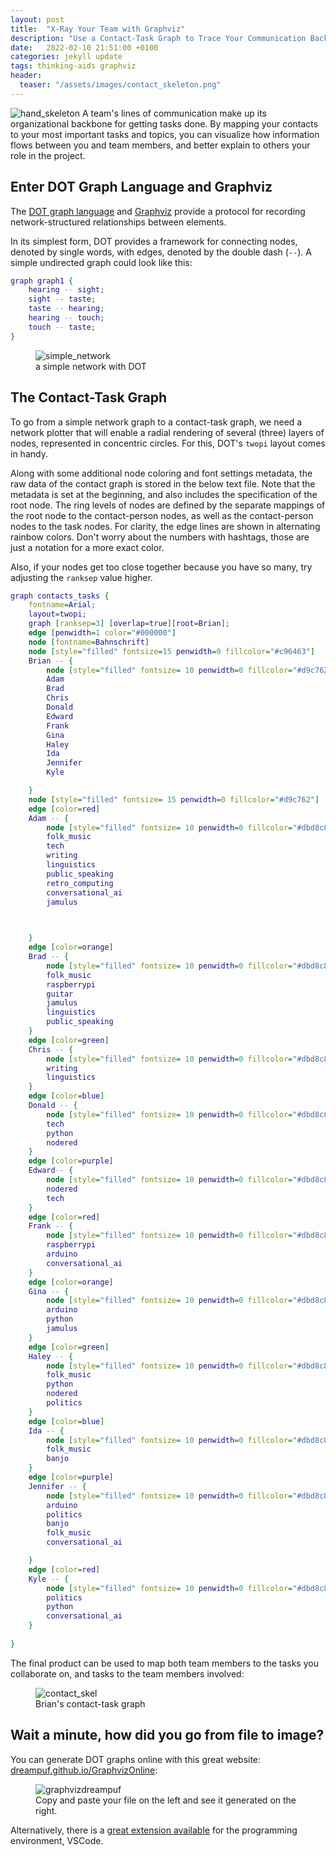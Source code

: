 ```yaml
---
layout: post
title:  "X-Ray Your Team with Graphviz"
description: "Use a Contact-Task Graph to Trace Your Communication Backbone"
date:   2022-02-10 21:51:00 +0100
categories: jekyll update
tags: thinking-aids graphviz
header:
  teaser: "/assets/images/contact_skeleton.png"
---
```

<img src="/assets/images/xray.jpg" alt="hand_skeleton">
A team's lines of communication make up its organizational backbone for getting tasks done.
By mapping your contacts to your most important tasks and topics, you can visualize how information flows between you and team members, and better explain to others your role in the project.

## Enter DOT Graph Language and Graphviz

The [DOT graph language](https://graphviz.org/doc/info/lang.html) and [Graphviz](https://graphviz.org) provide a protocol for recording network-structured relationships between elements. 

In its simplest form, DOT provides a framework for connecting nodes, denoted by single words, with edges, denoted by the double dash (`--`). A simple undirected graph could look like this:

```dot
graph graph1 {
	hearing -- sight;  
	sight -- taste;  
	taste -- hearing;  
	hearing -- touch;  
	touch -- taste;
}
```

<figure>
<img src="/assets/images/simple_network.png" alt="simple_network">
<figcaption>a simple network with DOT</figcaption>
</figure>

## The Contact-Task Graph

To go from a simple network graph to a contact-task graph, we need a network plotter that will enable a radial rendering of several (three) layers of nodes, represented in concentric circles. For this, DOT's `twopi` layout comes in handy.

Along with some additional node coloring and font settings metadata, the raw data of the contact graph is stored in the below text file. Note that the metadata is set at the beginning, and also includes the specification of the root node. The ring levels of nodes are defined by the separate mappings of the root node to the contact-person nodes, as well as the contact-person nodes to the task nodes. For clarity, the edge lines are shown in alternating rainbow colors. Don't worry about the numbers with hashtags, those are just a notation for a more exact color.

Also, if your nodes get too close together because you have so many, try adjusting the `ranksep` value higher.

```dot
graph contacts_tasks {
	fontname=Arial;
	layout=twopi; 
	graph [ranksep=3] [overlap=true][root=Brian];
	edge [penwidth=1 color="#000000"]
	node [fontname=Bahnschrift]
	node [style="filled" fontsize=15 penwidth=0 fillcolor="#c96463"]
	Brian -- {
		node [style="filled" fontsize= 10 penwidth=0 fillcolor="#d9c762"]
		Adam
		Brad
		Chris
		Donald
		Edward
		Frank
		Gina
		Haley
		Ida
		Jennifer
		Kyle

	}
	node [style="filled" fontsize= 15 penwidth=0 fillcolor="#d9c762"]
	edge [color=red]
	Adam -- {
		node [style="filled" fontsize= 10 penwidth=0 fillcolor="#dbd8c8"]
		folk_music
		tech
		writing
		linguistics
		public_speaking
		retro_computing
		conversational_ai
		jamulus
				


	}
	edge [color=orange]
	Brad -- {
		node [style="filled" fontsize= 10 penwidth=0 fillcolor="#dbd8c8"]
		folk_music
		raspberrypi
		guitar
		jamulus
		linguistics
		public_speaking
	}
	edge [color=green]
	Chris -- {
		node [style="filled" fontsize= 10 penwidth=0 fillcolor="#dbd8c8"]
		writing
		linguistics
	}
	edge [color=blue]
	Donald -- {
		node [style="filled" fontsize= 10 penwidth=0 fillcolor="#dbd8c8"]
		tech
		python
		nodered
	}
	edge [color=purple]
	Edward-- {
		node [style="filled" fontsize= 10 penwidth=0 fillcolor="#dbd8c8"]
		nodered
		tech
	}
	edge [color=red]
	Frank -- {
		node [style="filled" fontsize= 10 penwidth=0 fillcolor="#dbd8c8"]
		raspberrypi
		arduino
		conversational_ai
	}
	edge [color=orange]
	Gina -- {
		node [style="filled" fontsize= 10 penwidth=0 fillcolor="#dbd8c8"]
		arduino
		python
		jamulus
	}
	edge [color=green]
	Haley -- {
		node [style="filled" fontsize= 10 penwidth=0 fillcolor="#dbd8c8"]
		folk_music
		python
		nodered
		politics
	}
	edge [color=blue]
	Ida -- {
		node [style="filled" fontsize= 10 penwidth=0 fillcolor="#dbd8c8"]
		folk_music
		banjo
	}
	edge [color=purple]
	Jennifer -- {
		node [style="filled" fontsize= 10 penwidth=0 fillcolor="#dbd8c8"]
		arduino
		politics
		banjo
		folk_music
		conversational_ai

	}
	edge [color=red]
	Kyle -- {
		node [style="filled" fontsize= 10 penwidth=0 fillcolor="#dbd8c8"]
		politics
		python
		conversational_ai
	}
	
}
```
The final product can be used to map both team members to the tasks you collaborate on, and tasks to the team members involved:

<figure>
<img src="/assets/images/contact_skeleton.png" alt="contact_skel">
<figcaption>Brian's contact-task graph</figcaption>
</figure>

## Wait a minute, how did you go from file to image?

You can generate DOT graphs online with this great website:
[dreampuf.github.io/GraphvizOnline](https://dreampuf.github.io/GraphvizOnline/#graph%20contacts_tasks%20%7B%0A%09fontname%3DArial%3B%0A%09layout%3Dtwopi%3B%20%0A%09graph%20%5Branksep%3D3%5D%20%5Boverlap%3Dtrue%5D%5Broot%3DBrian%5D%3B%0A%09edge%20%5Bpenwidth%3D1%20color%3D%22%23000000%22%5D%0A%09node%20%5Bfontname%3DBahnschrift%5D%0A%09node%20%5Bstyle%3D%22filled%22%20fontsize%3D15%20penwidth%3D0%20fillcolor%3D%22%23c96463%22%5D%0A%09Brian%20--%20%7B%0A%09%09node%20%5Bstyle%3D%22filled%22%20fontsize%3D%2010%20penwidth%3D0%20fillcolor%3D%22%23d9c762%22%5D%0A%09%09Adam%0A%09%09Brad%0A%09%09Chris%0A%09%09Donald%0A%09%09Edward%0A%09%09Frank%0A%09%09Gina%0A%09%09Haley%0A%09%09Ida%0A%09%09Jennifer%0A%09%09Kyle%0A%0A%09%7D%0A%09node%20%5Bstyle%3D%22filled%22%20fontsize%3D%2015%20penwidth%3D0%20fillcolor%3D%22%23d9c762%22%5D%0A%09edge%20%5Bcolor%3Dred%5D%0A%09Adam%20--%20%7B%0A%09%09node%20%5Bstyle%3D%22filled%22%20fontsize%3D%2010%20penwidth%3D0%20fillcolor%3D%22%23dbd8c8%22%5D%0A%09%09folk_music%0A%09%09tech%0A%09%09writing%0A%09%09linguistics%0A%09%09public_speaking%0A%09%09retro_computing%0A%09%09conversational_ai%0A%09%09jamulus%0A%09%09%09%09%0A%0A%0A%09%7D%0A%09edge%20%5Bcolor%3Dorange%5D%0A%09Brad%20--%20%7B%0A%09%09node%20%5Bstyle%3D%22filled%22%20fontsize%3D%2010%20penwidth%3D0%20fillcolor%3D%22%23dbd8c8%22%5D%0A%09%09folk_music%0A%09%09raspberrypi%0A%09%09guitar%0A%09%09jamulus%0A%09%09linguistics%0A%09%09public_speaking%0A%09%7D%0A%09edge%20%5Bcolor%3Dgreen%5D%0A%09Chris%20--%20%7B%0A%09%09node%20%5Bstyle%3D%22filled%22%20fontsize%3D%2010%20penwidth%3D0%20fillcolor%3D%22%23dbd8c8%22%5D%0A%09%09writing%0A%09%09linguistics%0A%09%7D%0A%09edge%20%5Bcolor%3Dblue%5D%0A%09Donald%20--%20%7B%0A%09%09node%20%5Bstyle%3D%22filled%22%20fontsize%3D%2010%20penwidth%3D0%20fillcolor%3D%22%23dbd8c8%22%5D%0A%09%09tech%0A%09%09python%0A%09%09nodered%0A%09%7D%0A%09edge%20%5Bcolor%3Dpurple%5D%0A%09Edward--%20%7B%0A%09%09node%20%5Bstyle%3D%22filled%22%20fontsize%3D%2010%20penwidth%3D0%20fillcolor%3D%22%23dbd8c8%22%5D%0A%09%09nodered%0A%09%09tech%0A%09%7D%0A%09edge%20%5Bcolor%3Dred%5D%0A%09Frank%20--%20%7B%0A%09%09node%20%5Bstyle%3D%22filled%22%20fontsize%3D%2010%20penwidth%3D0%20fillcolor%3D%22%23dbd8c8%22%5D%0A%09%09raspberrypi%0A%09%09arduino%0A%09%09conversational_ai%0A%09%7D%0A%09edge%20%5Bcolor%3Dorange%5D%0A%09Gina%20--%20%7B%0A%09%09node%20%5Bstyle%3D%22filled%22%20fontsize%3D%2010%20penwidth%3D0%20fillcolor%3D%22%23dbd8c8%22%5D%0A%09%09arduino%0A%09%09python%0A%09%09jamulus%0A%09%7D%0A%09edge%20%5Bcolor%3Dgreen%5D%0A%09Haley%20--%20%7B%0A%09%09node%20%5Bstyle%3D%22filled%22%20fontsize%3D%2010%20penwidth%3D0%20fillcolor%3D%22%23dbd8c8%22%5D%0A%09%09folk_music%0A%09%09python%0A%09%09nodered%0A%09%09politics%0A%09%7D%0A%09edge%20%5Bcolor%3Dblue%5D%0A%09Ida%20--%20%7B%0A%09%09node%20%5Bstyle%3D%22filled%22%20fontsize%3D%2010%20penwidth%3D0%20fillcolor%3D%22%23dbd8c8%22%5D%0A%09%09folk_music%0A%09%09banjo%0A%09%7D%0A%09edge%20%5Bcolor%3Dpurple%5D%0A%09Jennifer%20--%20%7B%0A%09%09node%20%5Bstyle%3D%22filled%22%20fontsize%3D%2010%20penwidth%3D0%20fillcolor%3D%22%23dbd8c8%22%5D%0A%09%09arduino%0A%09%09politics%0A%09%09banjo%0A%09%09folk_music%0A%09%09conversational_ai%0A%0A%09%7D%0A%09edge%20%5Bcolor%3Dred%5D%0A%09Kyle%20--%20%7B%0A%09%09node%20%5Bstyle%3D%22filled%22%20fontsize%3D%2010%20penwidth%3D0%20fillcolor%3D%22%23dbd8c8%22%5D%0A%09%09politics%0A%09%09python%0A%09%09conversational_ai%0A%09%7D%0A%09%0A%7D):

<figure>
<img src="/assets/images/graphvizonline.png" alt="graphvizdreampuf">
<figcaption>Copy and paste your file on the left and see it generated on the right.</figcaption>
</figure>

Alternatively, there is a [great extension available](https://marketplace.visualstudio.com/items?itemName=EFanZh.graphviz-preview) for the programming environment, VSCode.